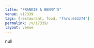 ```yaml
---
title: "FRANKIE & BENNY'S"
venue: v17339
tags: [restaurant, food, "fhrs:663274"]
permalink: /v/17339/
layout: venue
---
```

null